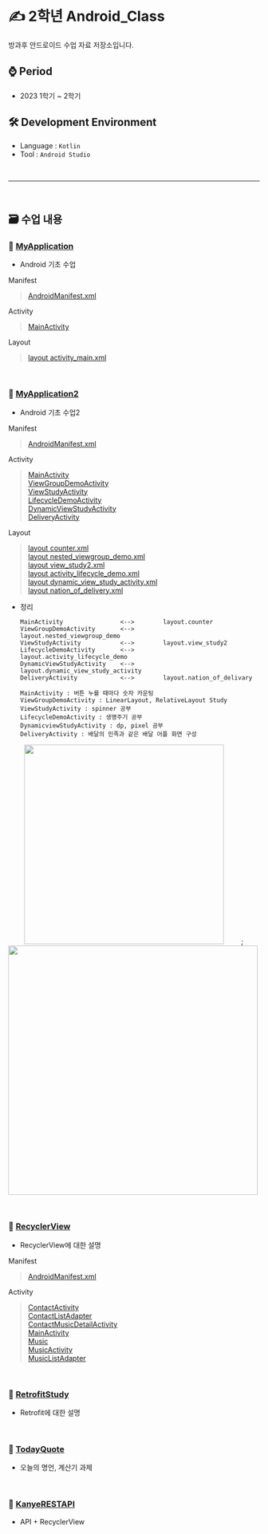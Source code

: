 # ✍ 2학년 Android_Class
방과후 안드로이드 수업 자료 저장소입니다.

## ⌚ Period
 - 2023 1학기 ~ 2학기

## 🛠 Development Environment
  - Language : `Kotlin`
  - Tool : `Android Studio`

<br>
<hr>
<br>

## 🗃 수업 내용

### 📁 [MyApplication](https://github.com/MsEmily1020/Android_Class/tree/main/MyApplication)
- Android 기초 수업

Manifest
> [AndroidManifest.xml](https://github.com/MsEmily1020/Android_Class/blob/main/MyApplication/app/src/main/AndroidManifest.xml)<br>

Activity
> [MainActivity](https://github.com/MsEmily1020/Android_Class/blob/main/MyApplication/app/src/main/java/com/example/myapplication/MainActivity.kt)<br>

Layout
> [layout activity_main.xml](https://github.com/MsEmily1020/Android_Class/blob/main/MyApplication/app/src/main/res/layout/activity_main.xml)

<br>

### 📁 [MyApplication2](https://github.com/MsEmily1020/Android_Class/tree/main/MyApplication2)
- Android 기초 수업2

Manifest
> [AndroidManifest.xml](https://github.com/MsEmily1020/Android_Class/blob/main/MyApplication2/app/src/main/AndroidManifest.xml)

Activity

> [MainActivity](https://github.com/MsEmily1020/Android_Class/blob/main/MyApplication2/app/src/main/java/com/example/myapplication/MainActivity.kt)<br>
> [ViewGroupDemoActivity](https://github.com/MsEmily1020/Android_Class/blob/main/MyApplication2/app/src/main/java/com/example/myapplication/ViewGroupDemoActivity.kt)<br>
> [ViewStudyActivity](https://github.com/MsEmily1020/Android_Class/blob/main/MyApplication2/app/src/main/java/com/example/myapplication/ViewStudyActivity.kt)<br>
> [LifecycleDemoActivity](https://github.com/MsEmily1020/Android_Class/blob/main/MyApplication2/app/src/main/java/com/example/myapplication/LifecycleDemoActivity.kt)<br>
> [DynamicViewStudyActivity](https://github.com/MsEmily1020/Android_Class/blob/main/MyApplication2/app/src/main/java/com/example/myapplication/DynamicViewStudyActivity.kt)<br>
> [DeliveryActivity](https://github.com/MsEmily1020/Android_Class/blob/main/MyApplication2/app/src/main/java/com/example/myapplication/DeliveryActivity.kt)<br>

Layout
> [layout counter.xml](https://github.com/MsEmily1020/Android_Class/blob/main/MyApplication2/app/src/main/res/layout/counter.xml)<br>
> [layout nested_viewgroup_demo.xml](https://github.com/MsEmily1020/Android_Class/blob/main/MyApplication2/app/src/main/res/layout/nested_viewgroup_demo.xml)<br>
> [layout view_study2.xml](https://github.com/MsEmily1020/Android_Class/blob/main/MyApplication2/app/src/main/res/layout/view_study2.xml)<br>
> [layout activity_lifecycle_demo.xml](https://github.com/MsEmily1020/Android_Class/blob/main/MyApplication2/app/src/main/res/layout/activity_lifecycle_demo.xml)<br>
> [layout dynamic_view_study_activity.xml](https://github.com/MsEmily1020/Android_Class/blob/main/MyApplication2/app/src/main/res/layout/dynamic_view_study_activity.xml)<br>
> [layout nation_of_delivery.xml](https://github.com/MsEmily1020/Android_Class/blob/main/MyApplication2/app/src/main/res/layout/nation_of_delivery.xml)<br>

- 정리

      MainActivity                <-->        layout.counter
      ViewGroupDemoActivity       <-->        layout.nested_viewgroup_demo
      ViewStudyActivity           <-->        layout.view_study2
      LifecycleDemoActivity       <-->        layout.activity_lifecycle_demo
      DynamicViewStudyActivity    <-->        layout.dynamic_view_study_activity
      DeliveryActivity            <-->        layout.nation_of_delivary

      MainActivity : 버튼 누를 때마다 숫자 카운팅
      ViewGroupDemoActivity : LinearLayout, RelativeLayout Study
      ViewStudyActivity : spinner 공부
      LifecycleDemoActivity : 생명주기 공부
      DynamicviewStudyActivity : dp, pixel 공부
      DeliveryActivity : 배달의 민족과 같은 배달 어플 화면 구성
&nbsp;&nbsp;&nbsp;&nbsp;&nbsp;&nbsp;&nbsp; <img width="400" src = https://kairo96.gitbooks.io/android/content/pic2/2-4-1-1.jpg> &nbsp;&nbsp;&nbsp;&nbsp;&nbsp;&nbsp;&nbsp;&nbsp;; <img width="500" src = http://design.gabia.com/wordpress/wp-content/uploads/2019/03/0_WfRr_eojcMI8wouq-1024x470.png>

<br>

### 📁 [RecyclerView](https://github.com/MsEmily1020/Android_Class/tree/main/RecyclerView)
- RecyclerView에 대한 설명

Manifest
> [AndroidManifest.xml](https://github.com/MsEmily1020/Android_Class/blob/main/RecyclerView/app/src/main/AndroidManifest.xml)

Activity
> [ContactActivity](https://github.com/MsEmily1020/Android_Class/blob/main/RecyclerView/app/src/main/java/com/example/recyclerview/ContactActivity.kt)<br>
> [ContactListAdapter](https://github.com/MsEmily1020/Android_Class/blob/main/RecyclerView/app/src/main/java/com/example/recyclerview/ContactListAdapter.kt)<br>
> [ContactMusicDetailActivity](https://github.com/MsEmily1020/Android_Class/blob/main/RecyclerView/app/src/main/java/com/example/recyclerview/ContactMusicDetailActivity.kt)<br>
> [MainActivity](https://github.com/MsEmily1020/Android_Class/blob/main/RecyclerView/app/src/main/java/com/example/recyclerview/MainActivity.kt)<br>
> [Music](https://github.com/MsEmily1020/Android_Class/blob/main/RecyclerView/app/src/main/java/com/example/recyclerview/Music.kt)<br>
> [MusicActivity](https://github.com/MsEmily1020/Android_Class/blob/main/RecyclerView/app/src/main/java/com/example/recyclerview/MusicActivity.kt)<br>
> [MusicListAdapter](https://github.com/MsEmily1020/Android_Class/blob/main/RecyclerView/app/src/main/java/com/example/recyclerview/MusicListAdapter.kt)<br>

<br>

### 📁 [RetrofitStudy](https://github.com/MsEmily1020/Android_Class/tree/main/RetrofitStudy)
- Retrofit에 대한 설명

<br>

### 📁 [TodayQuote](https://github.com/MsEmily1020/Android_Class/tree/main/TodayQuote)
- 오늘의 명언, 계산기 과제

<br>

### 📁 [KanyeRESTAPI](https://github.com/MsEmily1020/Android_Class/tree/main/KanyeRESTAPI)
- API + RecyclerView
